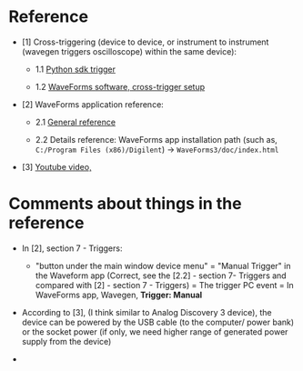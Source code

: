 # Reference

- [1] Cross-triggering (device to device, or instrument to instrument (wavegen triggers oscilloscope) within the same device):

  - 1.1 [Python sdk trigger](https://github.com/LaN-Tran/Analog_Discovery_3/blob/main/WaveSDK_examples/AnalogInOut_Trigger.py)

  - 1.2 [WaveForms software, cross-trigger setup](https://digilent.com/reference/test-and-measurement/guides/waveforms-cross-triggers?srsltid=AfmBOooMMRwx_cBVjlW5bj9ukmPpigvzxYXIOSZxdVumdQnouqidb_S5)

- [2] WaveForms application reference:

  - 2.1 [General reference](https://digilent.com/reference/software/waveforms/waveforms-3/reference-manual)

  - 2.2 Details reference: WaveForms app installation path (such as, `C:/Program Files (x86)/Digilent`) -> `WaveForms3/doc/index.html`

- [3] [Youtube video, ](https://www.youtube.com/watch?v=-EPb40jpdl4)

# Comments about things in the reference

- In [2], section 7 - Triggers:

  - "button under the main window device menu" = "Manual Trigger" in the Waveform app (Correct, see the [2.2] - section 7- Triggers and compared with [2] - section 7 - Triggers) = The trigger PC event = In WaveForms app, Wavegen, **Trigger: Manual**

- According to [3], (I think similar to Analog Discovery 3 device), the device can be powered by the USB cable (to the computer/ power bank) or the socket power (if only, we need higher range of generated power supply from the device) 

- 